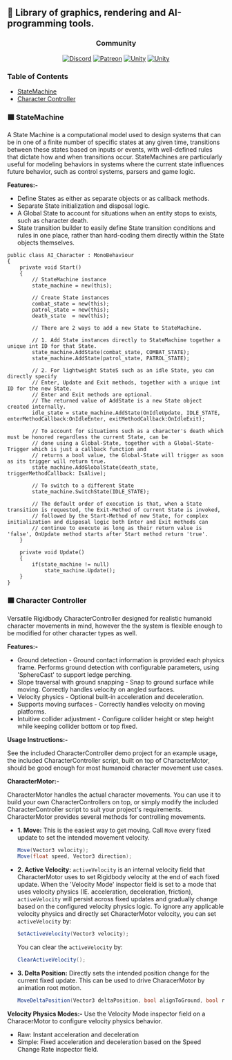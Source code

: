 ## 👾 Library of graphics, rendering and AI-programming tools.
 
<h3 align="center">Community</h3>

<p align="center">
<a href='https://discord.gg/WZ3GZCvVtg' target="_blank"><img alt='Discord' src='https://img.shields.io/badge/Discord-5865F2?style=plastic&logo=discord&logoColor=white'/></a>
<a href='https://www.patreon.com/expressengine' target="_blank"><img alt='Patreon' src='https://img.shields.io/badge/Patreon-F96854?style=plastic&logo=patreon&logoColor=white'/></a>
<a href='https://github.com/CodeCreatePlay/ExpressEngine' target="_blank"><img alt='Unity' src='https://img.shields.io/badge/Reddit-FF4500?style=plastic&logo=reddit&logoColor=white'/></a>
<a href='https://github.com/CodeCreatePlay/ExpressEngine' target="_blank"><img alt='Unity' src='https://img.shields.io/badge/YouTube-FF0000?style=plastic&logo=youtube&logoColor=white'/></a>
</p>

### Table of Contents
- [StateMachine](https://github.com/CodeCreatePlay/ExpressEngine)
- [Character Controller](https://github.com/CodeCreatePlay/ExpressEngine)

### 🟦 StateMachine
A State Machine is a computational model used to design systems that can be in one of a finite number of specific states at any given time, transitions between these states based on inputs or events, with well-defined rules that dictate how and when transitions occur. StateMachines are particularly useful for modeling behaviors in systems where the current state influences future behavior, such as control systems, parsers and game logic.

**Features:-**
- Define States as either as separate objects or as callback methods.
- Separate State initialization and disposal logic.
- A Global State to account for situations when an entity stops to exists, such as character death.
- State transition builder to easily define State transition conditions and rules in one place, rather than hard-coding them directly within the State objects themselves.

```
public class AI_Character : MonoBehaviour
{
    private void Start()
    {
        // StateMachine instance
        state_machine = new(this);

        // Create State instances
        combat_state = new(this);
        patrol_state = new(this);
        death_state  = new(this);

        // There are 2 ways to add a new State to StateMachine.

        // 1. Add State instances directly to StateMachine together a unique int ID for that State.
        state_machine.AddState(combat_state, COMBAT_STATE);
        state_machine.AddState(patrol_state, PATROL_STATE);

        // 2. For lightweight StateS such as an idle State, you can directly specify
        // Enter, Update and Exit methods, together with a unique int ID for the new State. 
        // Enter and Exit methods are optional.
        // The returned value of AddState is a new State object created internally.
        idle_state = state_machine.AddState(OnIdleUpdate, IDLE_STATE, enterMethodCallback:OnIdleEnter, exitMethodCallback:OnIdleExit);

        // To account for situations such as a character's death which must be honored regardless the current State, can be
        // done using a Global-State, together with a Global-State-Trigger which is just a callback function and
        // returns a bool value, the Global-State will trigger as soon as its trigger will return true.
        state_machine.AddGlobalState(death_state, triggerMethodCallback: IsAlive);

        // To switch to a different State 
        state_machine.SwitchState(IDLE_STATE);
		
        // The default order of execution is that, when a State transition is requested, the Exit-Method of current State is invoked,
        // followed by the Start-Method of new State, for complex initialization and disposal logic both Enter and Exit methods can
        // continue to execute as long as their return value is 'false', OnUpdate method starts after Start method return 'true'.
    }

    private void Update()
    {
        if(state_machine != null)
            state_machine.Update();
    }
}
```

### 🟦 Character Controller

Versatile Rigidbody CharacterController designed for realistic humanoid character movements in mind, however the the system is flexible enough to be modified for other character types as well.

**Features:-**
- Ground detection - Ground contact information is provided each physics frame. Performs ground detection with configurable parameters, using 'SphereCast' to support ledge perching.  
- Slope traversal with ground snapping - Snap to ground surface while moving. Correctly handles velocity on angled surfaces.  
- Velocity physics - Optional built-in acceleration and deceleration.  
- Supports moving surfaces - Correctly handles velocity on moving platforms.  
- Intuitive collider adjustment - Configure collider height or step height while keeping collider bottom or top fixed.

**Usage Instructions:-**

See the included CharacterController demo project for an example usage, the included CharacterController script, built on top of CharacterMotor, should be good enough for most humanoid character movement use cases.

**CharacterMotor:-**

CharacterMotor handles the actual character movements. You can use it to build your own CharacterControllers on top, or simply modify the included CharacterController script to suit your project's requirements. CharacterMotor provides several methods for controlling movements.

- **1. Move:** This is the easiest way to get moving. Call `Move` every fixed update to set the intended movement velocity.

	```csharp
	Move(Vector3 velocity);
	Move(float speed, Vector3 direction);
	```

- **2. Active Velocity:**
`activeVelocity` is an internal velocity field that CharacterMotor uses to set Rigidbody velocity at the end of each fixed update. When the 'Velocity Mode' inspector field is set to a mode that uses velocity physics (IE. acceleration, deceleration, friction), `activeVelocity` will persist across fixed updates and gradually change based on the configured velocity physics logic.
To ignore any applicable velocity physics and directly set CharacterMotor velocity, you can set `activeVelocity` by:

	```csharp
	SetActiveVelocity(Vector3 velocity);
	```

  You can clear the `activeVelocity` by:

	```csharp
	ClearActiveVelocity();
	```

- **3. Delta Position:** Directly sets the intended position change for the current fixed update. This can be used to drive CharacerMotor by animation root motion.

	```csharp
	MoveDeltaPosition(Vector3 deltaPosition, bool alignToGround, bool restrictToGround)
	```

**Velocity Physics Modes:-**
Use the Velocity Mode inspector field on a CharacerMotor to configure velocity physics behavior.
- Raw: Instant acceleration and deceleration
- Simple: Fixed acceleration and deceleration based on the Speed Change Rate inspector field.

